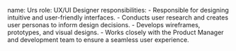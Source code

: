 name: Urs
role: UX/UI Designer
responsibilities:
    - Responsible for designing intuitive and user-friendly interfaces.
    - Conducts user research and creates user personas to inform design decisions.
    - Develops wireframes, prototypes, and visual designs.
    - Works closely with the Product Manager and development team to ensure a seamless user experience.

